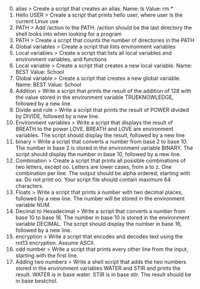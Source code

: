 0. alias > Create a script that creates an alias. Name: ls Value: rm *
1. Hello USER > Create a script that prints hello user, where user is the current Linux use
2. PATH  > Add /action to the PATH. /action should be the last directory the shell looks into when looking for a program
3. PATH > Create a script that counts the number of directories in the PATH
4. Global variables > Create a script that lists environment variables
5. Local variables > Create a script that lists all local variables and environment variables, and functions
6. Local variable > Create a script that creates a new local variable. Name: BEST Value: School
7. Global variable > Create a script that creates a new global variable. Name: BEST Value: School
8. Addition > Write a script that prints the result of the addition of 128 with the value stored in the environment variable TRUEKNOWLEDGE, followed by a new line.
9. Divide and rule > Write a script that prints the result of POWER divided by DIVIDE, followed by a new line.
10. Environment variables > Write a script that displays the result of BREATH to the power LOVE. BREATH and LOVE are environment variables. The script should display the result, followed by a new line
11.  binary > Write a script that converts a number from base 2 to base 10. The number in base 2 is stored in the environment variable BINARY. The script should display the number in base 10, followed by a new line.
12. Combination > Create a script that prints all possible combinations of two letters, except oo. Letters are lower cases, from a to z. One combination per line. The output should be alpha ordered, starting with aa. Do not print oo. Your script file should contain maximum 64 characters.
13. Floats > Write a script that prints a number with two decimal places, followed by a new line. The number will be stored in the environment variable NUM.
14. Decimal to Hexadecimal > Write a script that converts a number from base 10 to base 16. The number in base 10 is stored in the environment variable DECIMAL. The script should display the number in base 16, followed by a new line.
15. encryption > Write a script that encodes and decodes text using the rot13 encryption. Assume ASCII.
16. odd number > Write a script that prints every other line from the input, starting with the first line.
17. Adding two numbers > Write a shell script that adds the two numbers stored in the environment variables WATER and STIR and prints the result. WATER is in base water. STIR is in base stir. The result should be in base bestchol.
